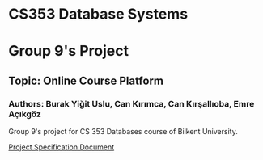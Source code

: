 # CS353 Database Systems
# Group 9's Project 
## Topic: Online Course Platform
### Authors: Burak Yiğit Uslu, Can Kırımca, Can Kırşallıoba, Emre Açıkgöz

Group 9's project for CS 353 Databases course of Bilkent University.

[Project Specification Document](https://github.com/burakyuslu/CS353_Group9_Project/blob/website/Project_document-Spring2021.pdf)
